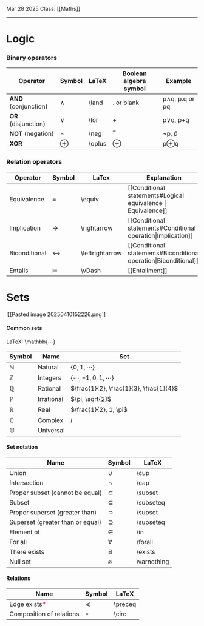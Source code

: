 Mar 28 2025
Class: [[Maths]]
- - -
# Logic
### Binary operators

| Operator              | Symbol   | LaTeX  | Boolean algebra symbol | Example        |
| --------------------- | -------- | ------ | ---------------------- | -------------- |
| **AND** (conjunction) | $\land$  | \land  | . or blank             | p∧q, p.q or pq |
| **OR** (disjunction)  | $\lor$   | \lor   | +                      | p∨q, p+q       |
| **NOT** (negation)    | $\neg$   | \neg   | ‾                      | ¬p, $\bar{p}$  |
| **XOR**               | $\oplus$ | \oplus | $\oplus$               | p$\oplus$q     |

### Relation operators
| Operator      | Symbol            | LaTex           | Explanation                                                       |
| ------------- | ----------------- | --------------- | ----------------------------------------------------------------- |
| Equivalence   | $\equiv$          | \equiv          | [[Conditional statements#Logical equivalence \| Equivalence]]     |
| Implication   | $\rightarrow$     | \rightarrow     | [[Conditional statements#Conditional operation\|Implication]]     |
| Biconditional | $\leftrightarrow$ | \leftrightarrow | [[Conditional statements#Biconditional operation\|Biconditional]] |
| Entails       | $\vDash$          | \vDash          | [[Entailment]]                                                    |

# Sets
![[Pasted image 20250410152226.png]]
#### Common sets
LaTeX: \mathbb{$\cdots$}

| Symbol       | Name       | Set                                     |
| ------------ | ---------- | --------------------------------------- |
| $\mathbb{N}$ | Natural    | $\{0, 1, \cdots \}$                     |
| $\mathbb{Z}$ | Integers   | $\{\cdots, -1, 0, 1, \cdots \}$         |
| $\mathbb{Q}$ | Rational   | $\frac{1}{2}, \frac{1}{3}, \frac{1}{4}$ |
| $\mathbb{P}$ | Irrational | $\pi, \sqrt{2}$                         |
| $\mathbb{R}$ | Real       | $\frac{1}{2}, 1, \pi$                   |
| $\mathbb{C}$ | Complex    | $i$                                     |
| $\mathbb U$  | Universal  |                                         |

#### Set notation

| Name                             | Symbol        | LaTeX       |
| -------------------------------- | ------------- | ----------- |
| Union                            | $\cup$        | \cup        |
| Intersection                     | $\cap$        | \cap        |
| Proper subset (cannot be equal)  | $\subset$     | \subset     |
| Subset                           | $\subseteq$   | \subseteq   |
| Proper superset (greater than)   | $\supset$     | \supset     |
| Superset (greater than or equal) | $\supseteq$   | \supseteq   |
| Element of                       | $\in$         | \in         |
| For all                          | $\forall$     | \forall     |
| There exists                     | $\exists$     | \exists     |
| Null set                         | $\varnothing$ | \varnothing |

#### Relations

| Name                                        | Symbol    | LaTeX   |
| ------------------------------------------- | --------- | ------- |
| Edge exists<span style="color:red">*</span> | $\preceq$ | \preceq |
| Composition of relations                    | $\circ$   | \circ   |
